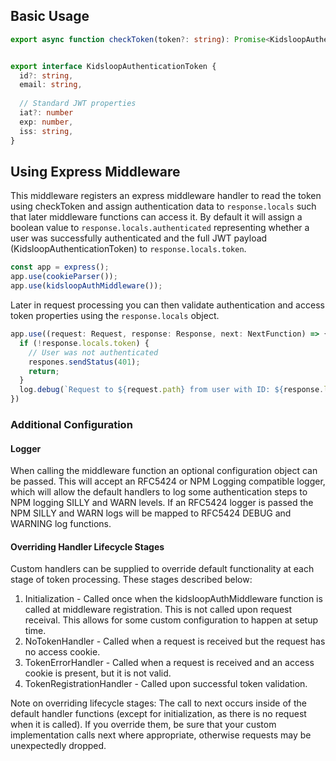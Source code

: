## Basic Usage
```typescript
export async function checkToken(token?: string): Promise<KidsloopAuthenticationToken | undefined>


export interface KidsloopAuthenticationToken {
  id?: string,
  email: string,
  
  // Standard JWT properties
  iat?: number
  exp: number,
  iss: string,
}
```
## Using Express Middleware
This middleware registers an express middleware handler to read the token using checkToken and assign authentication data to `response.locals` such that later middleware functions can access it. By default it will assign a boolean value to `response.locals.authenticated` representing whether a user was successfully authenticated and the full JWT payload (KidsloopAuthenticationToken) to `response.locals.token`.

```typescript
const app = express();
app.use(cookieParser());
app.use(kidsloopAuthMiddleware());
```

Later in request processing you can then validate authentication and access token properties using the `response.locals` object.

```typescript
app.use((request: Request, response: Response, next: NextFunction) => {
  if (!response.locals.token) {
    // User was not authenticated
    respones.sendStatus(401);
    return;
  }
  log.debug(`Request to ${request.path} from user with ID: ${response.locals.token?.id}.`);
})

```

### Additional Configuration

#### Logger
When calling the middleware function an optional configuration object can be passed. This will accept an RFC5424 or NPM Logging compatible logger, which will allow the default handlers to log some authentication steps to NPM logging SILLY and WARN levels. If an RFC5424 logger is passed the NPM SILLY and WARN logs will be mapped to RFC5424 DEBUG and WARNING log functions.

#### Overriding Handler Lifecycle Stages
Custom handlers can be supplied to override default functionality at each stage of token processing. These stages described below:

1. Initialization - Called once when the kidsloopAuthMiddleware function is called at middleware registration. This is not called upon request receival. This allows for some custom configuration to happen at setup time.
2. NoTokenHandler - Called when a request is received but the request has no access cookie.
3. TokenErrorHandler - Called when a request is received and an access cookie is present, but it is not valid.
4. TokenRegistrationHandler - Called upon successful token validation.

Note on overriding lifecycle stages: The call to next occurs inside of the default handler functions (except for initialization, as there is no request when it is called). If you override them, be sure that your custom implementation calls next where appropriate, otherwise requests may be unexpectedly dropped.